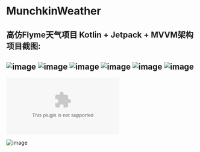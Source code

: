 # MunchkinWeather
高仿Flyme天气项目 Kotlin + Jetpack + MVVM架构
项目截图:  
-------------------------------------------------------------------------------------
![image](https://github.com/uzmakinaruto/MunchkinWeather/blob/master/screenshot/screenshot_01.jpg)
![image](https://github.com/uzmakinaruto/MunchkinWeather/blob/master/screenshot/screenshot_02.jpg)
![image](https://github.com/uzmakinaruto/MunchkinWeather/blob/master/screenshot/screenshot_03.jpg)
![image](https://github.com/uzmakinaruto/MunchkinWeather/blob/master/screenshot/screenshot_04.jpg)
![image](https://github.com/uzmakinaruto/MunchkinWeather/blob/master/screenshot/screenshot_05.jpg)
![image](https://github.com/uzmakinaruto/MunchkinWeather/blob/master/screenshot/screenshot_06.jpg)
-------------------------------------------------------------------------------------

![APK下载](https://github.com/uzmakinaruto/MunchkinWeather/raw/master/app-release.apk)

![image](https://github.com/uzmakinaruto/MunchkinWeather/blob/master/QRCODE.png)

